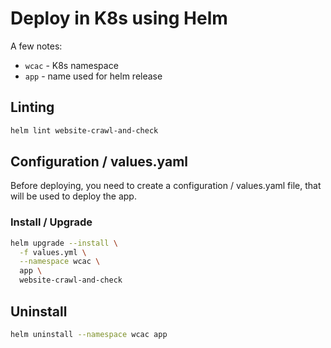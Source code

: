 # Deploy in K8s using Helm

A few notes:

* `wcac` - K8s namespace
* `app` - name used for helm release

## Linting

```bash
helm lint website-crawl-and-check
```

## Configuration / values.yaml

Before deploying, you need to create a configuration / values.yaml file, that will be used to deploy the app.

### Install / Upgrade

```bash
helm upgrade --install \
  -f values.yml \
  --namespace wcac \
  app \
  website-crawl-and-check
```

## Uninstall

```bash
helm uninstall --namespace wcac app
```
